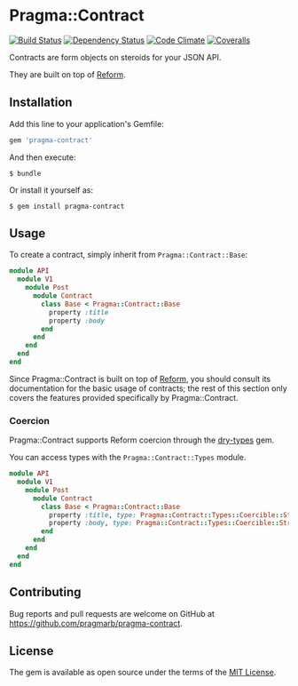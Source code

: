 # Pragma::Contract

[![Build Status](https://img.shields.io/travis/pragmarb/pragma-contract.svg?maxAge=3600&style=flat-square)](https://travis-ci.org/pragmarb/pragma-contract)
[![Dependency Status](https://img.shields.io/gemnasium/pragmarb/pragma-contract.svg?maxAge=3600&style=flat-square)](https://gemnasium.com/github.com/pragmarb/pragma-contract)
[![Code Climate](https://img.shields.io/codeclimate/github/pragmarb/pragma-contract.svg?maxAge=3600&style=flat-square)](https://codeclimate.com/github/pragmarb/pragma-contract)
[![Coveralls](https://img.shields.io/coveralls/pragmarb/pragma-contract.svg?maxAge=3600&style=flat-square)](https://coveralls.io/github/pragmarb/pragma-contract)

Contracts are form objects on steroids for your JSON API.

They are built on top of [Reform](https://github.com/apotonick/reform).

## Installation

Add this line to your application's Gemfile:

```ruby
gem 'pragma-contract'
```

And then execute:

```console
$ bundle
```

Or install it yourself as:

```console
$ gem install pragma-contract
```

## Usage

To create a contract, simply inherit from `Pragma::Contract::Base`:

```ruby
module API
  module V1
    module Post
      module Contract
        class Base < Pragma::Contract::Base
          property :title
          property :body
        end
      end
    end
  end
end
```

Since Pragma::Contract is built on top of [Reform](https://github.com/apotonick/reform), you should
consult its documentation for the basic usage of contracts; the rest of this section only covers
the features provided specifically by Pragma::Contract.

### Coercion

Pragma::Contract supports Reform coercion through the [dry-types](https://github.com/dry-rb/dry-types)
gem.

You can access types with the `Pragma::Contract::Types` module.

```ruby
module API
  module V1
    module Post
      module Contract
        class Base < Pragma::Contract::Base
          property :title, type: Pragma::Contract::Types::Coercible::String
          property :body, type: Pragma::Contract::Types::Coercible::String
        end
      end
    end
  end
end
```

## Contributing

Bug reports and pull requests are welcome on GitHub at https://github.com/pragmarb/pragma-contract.

## License

The gem is available as open source under the terms of the [MIT License](http://opensource.org/licenses/MIT).
